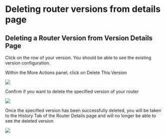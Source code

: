 # Deleting router versions from details page

## Deleting a Router Version from Version Details Page

Click on the row of your version. You should be able to see the existing version configuration.

Within the More Actions panel, click on Delete This Version

![](../../../.gitbook/assets/version\_delete\_action.png)

Confirm if you want to delete the specified version of your router

![](../../../.gitbook/assets/delete\_version\_modal.png)

Once the specified version has been successfully deleted, you will be taken to the History Tab of the Router Details page and will no longer be able to see the deleted version

![](../../../.gitbook/assets/success\_version\_delete.png)
